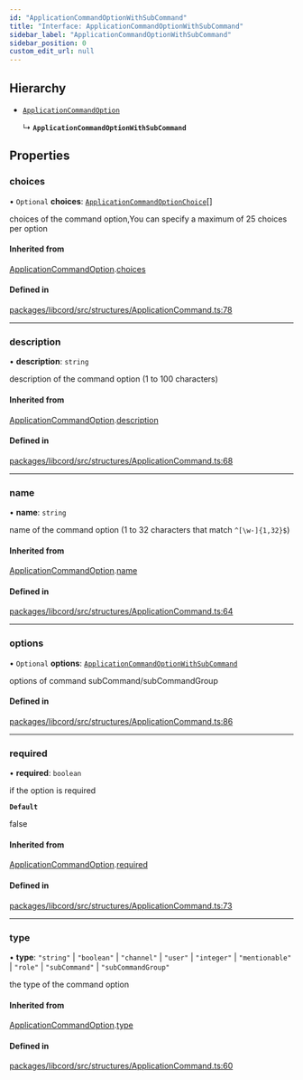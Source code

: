 ```yaml
---
id: "ApplicationCommandOptionWithSubCommand"
title: "Interface: ApplicationCommandOptionWithSubCommand"
sidebar_label: "ApplicationCommandOptionWithSubCommand"
sidebar_position: 0
custom_edit_url: null
---
```


## Hierarchy

- [`ApplicationCommandOption`](ApplicationCommandOption.md)

  ↳ **`ApplicationCommandOptionWithSubCommand`**

## Properties

### choices

• `Optional` **choices**: [`ApplicationCommandOptionChoice`](ApplicationCommandOptionChoice.md)[]

choices of the command option,You can specify a maximum of 25 choices per option

#### Inherited from

[ApplicationCommandOption](ApplicationCommandOption.md).[choices](ApplicationCommandOption.md#choices)

#### Defined in

[packages/libcord/src/structures/ApplicationCommand.ts:78](https://github.com/Libcord/libcord/blob/58e1159/packages/libcord/src/structures/ApplicationCommand.ts#L78)

___

### description

• **description**: `string`

description of the command option (1 to 100 characters)

#### Inherited from

[ApplicationCommandOption](ApplicationCommandOption.md).[description](ApplicationCommandOption.md#description)

#### Defined in

[packages/libcord/src/structures/ApplicationCommand.ts:68](https://github.com/Libcord/libcord/blob/58e1159/packages/libcord/src/structures/ApplicationCommand.ts#L68)

___

### name

• **name**: `string`

name of the command option (1 to 32 characters that match `^[\w-]{1,32}$`)

#### Inherited from

[ApplicationCommandOption](ApplicationCommandOption.md).[name](ApplicationCommandOption.md#name)

#### Defined in

[packages/libcord/src/structures/ApplicationCommand.ts:64](https://github.com/Libcord/libcord/blob/58e1159/packages/libcord/src/structures/ApplicationCommand.ts#L64)

___

### options

• `Optional` **options**: [`ApplicationCommandOptionWithSubCommand`](ApplicationCommandOptionWithSubCommand.md)

options of command subCommand/subCommandGroup

#### Defined in

[packages/libcord/src/structures/ApplicationCommand.ts:86](https://github.com/Libcord/libcord/blob/58e1159/packages/libcord/src/structures/ApplicationCommand.ts#L86)

___

### required

• **required**: `boolean`

if the option is required

**`Default`**

false

#### Inherited from

[ApplicationCommandOption](ApplicationCommandOption.md).[required](ApplicationCommandOption.md#required)

#### Defined in

[packages/libcord/src/structures/ApplicationCommand.ts:73](https://github.com/Libcord/libcord/blob/58e1159/packages/libcord/src/structures/ApplicationCommand.ts#L73)

___

### type

• **type**: ``"string"`` \| ``"boolean"`` \| ``"channel"`` \| ``"user"`` \| ``"integer"`` \| ``"mentionable"`` \| ``"role"`` \| ``"subCommand"`` \| ``"subCommandGroup"``

the type of the command option

#### Inherited from

[ApplicationCommandOption](ApplicationCommandOption.md).[type](ApplicationCommandOption.md#type)

#### Defined in

[packages/libcord/src/structures/ApplicationCommand.ts:60](https://github.com/Libcord/libcord/blob/58e1159/packages/libcord/src/structures/ApplicationCommand.ts#L60)
